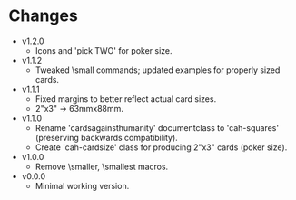 Changes
=======

  * v1.2.0
    * Icons and 'pick TWO' for poker size.
  * v1.1.2
    * Tweaked \small commands; updated examples for properly sized cards.
  * v1.1.1
    * Fixed margins to better reflect actual card sizes.
    * 2"x3" -> 63mmx88mm.
  * v1.1.0
    * Rename 'cardsagainsthumanity' documentclass to 'cah-squares' (preserving backwards compatibility).
    * Create 'cah-cardsize' class for producing 2"x3" cards (poker size).
  * v1.0.0
    * Remove \smaller, \smallest macros.
  * v0.0.0
    * Minimal working version.
